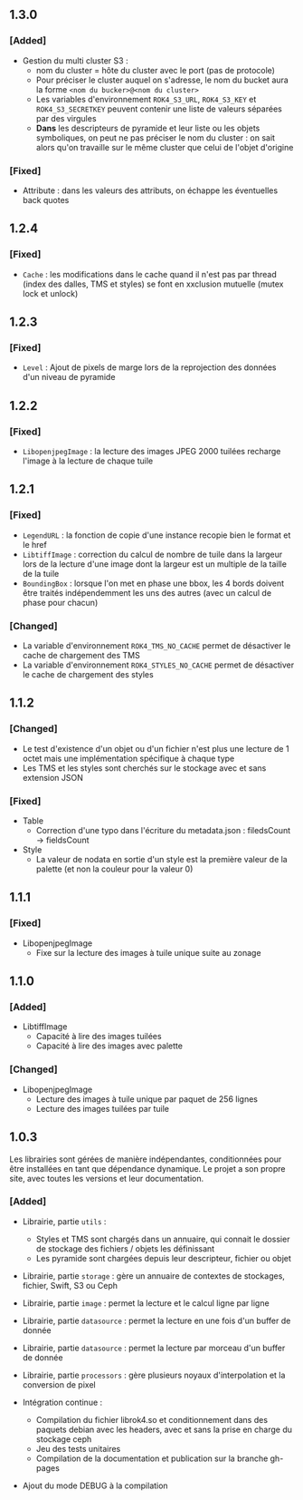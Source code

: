 ## 1.3.0

### [Added]

* Gestion du multi cluster S3 :
    * nom du cluster = hôte du cluster avec le port (pas de protocole)
    * Pour préciser le cluster auquel on s'adresse, le nom du bucket aura la forme `<nom du bucker>@<nom du cluster>`
    * Les variables d'environnement `ROK4_S3_URL`, `ROK4_S3_KEY` et `ROK4_S3_SECRETKEY` peuvent contenir une liste de valeurs séparées par des virgules
    * **Dans** les descripteurs de pyramide et leur liste ou les objets symboliques, on peut ne pas préciser le nom du cluster : on sait alors qu'on travaille sur le même cluster que celui de l'objet d'origine

### [Fixed]

* Attribute : dans les valeurs des attributs, on échappe les éventuelles back quotes

## 1.2.4

### [Fixed]

* `Cache` : les modifications dans le cache quand il n'est pas par thread (index des dalles, TMS et styles) se font en xxclusion mutuelle (mutex lock et unlock)

## 1.2.3

### [Fixed]

* `Level` : Ajout de pixels de marge lors de la reprojection des données d'un niveau de pyramide

## 1.2.2

### [Fixed]

* `LibopenjpegImage` : la lecture des images JPEG 2000 tuilées recharge l'image à la lecture de chaque tuile

## 1.2.1

### [Fixed]

* `LegendURL` : la fonction de copie d'une instance recopie bien le format et le href
* `LibtiffImage` : correction du calcul de nombre de tuile dans la largeur lors de la lecture d'une image dont la largeur est un multiple de la taille de la tuile 
* `BoundingBox` : lorsque l'on met en phase une bbox, les 4 bords doivent être traités indépendemment les uns des autres (avec un calcul de phase pour chacun)

### [Changed]

* La variable d'environnement `ROK4_TMS_NO_CACHE` permet de désactiver le cache de chargement des TMS
* La variable d'environnement `ROK4_STYLES_NO_CACHE` permet de désactiver le cache de chargement des styles

## 1.1.2

### [Changed]

* Le test d'existence d'un objet ou d'un fichier n'est plus une lecture de 1 octet mais une implémentation spécifique à chaque type
* Les TMS et les styles sont cherchés sur le stockage avec et sans extension JSON

### [Fixed]

* Table
    * Correction d'une typo dans l'écriture du metadata.json : filedsCount -> fieldsCount
* Style
    * La valeur de nodata en sortie d'un style est la première valeur de la palette (et non la couleur pour la valeur 0)

## 1.1.1

### [Fixed]

* LibopenjpegImage
    * Fixe sur la lecture des images à tuile unique suite au zonage

## 1.1.0

### [Added]

* LibtiffImage
    * Capacité à lire des images tuilées
    * Capacité à lire des images avec palette

### [Changed]

* LibopenjpegImage
    * Lecture des images à tuile unique par paquet de 256 lignes
    * Lecture des images tuilées par tuile


## 1.0.3

Les librairies sont gérées de manière indépendantes, conditionnées pour être installées en tant que dépendance dynamique. Le projet a son propre site, avec toutes les versions et leur documentation.

### [Added]

* Librairie, partie `utils` :
    * Styles et TMS sont chargés dans un annuaire, qui connait le dossier de stockage des fichiers / objets les définissant
    * Les pyramide sont chargées depuis leur descripteur, fichier ou objet
* Librairie, partie `storage` : gère un annuaire de contextes de stockages, fichier, Swift, S3 ou Ceph
* Librairie, partie `image` : permet la lecture et le calcul ligne par ligne
* Librairie, partie `datasource` : permet la lecture en une fois d'un buffer de donnée
* Librairie, partie `datasource` : permet la lecture par morceau d'un buffer de donnée
* Librairie, partie `processors` : gère plusieurs noyaux d'interpolation et la conversion de pixel

* Intégration continue :
    * Compilation du fichier librok4.so et conditionnement dans des paquets debian avec les headers, avec et sans la prise en charge du stockage ceph
    * Jeu des tests unitaires
    * Compilation de la documentation et publication sur la branche gh-pages

* Ajout du mode DEBUG à la compilation